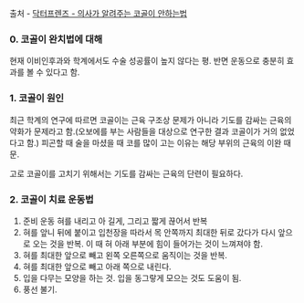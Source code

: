 출처 - [닥터프렌즈 - 의사가 알려주는 코골이 안하는법](https://www.youtube.com/watch?v=RuIoxGoVEeQ) 

### 0. 코골이 완치법에 대해
현재 이비인후과와 학계에서도 수술 성공률이 높지 않다는 평. 반면 운동으로 충분히 효과를 볼 수 있다고 함.

### 1. 코골이 원인
최근 학계의 연구에 따르면 코골이는 근육 구조상 문제가 아니라 기도를 감싸는 근육의 약화가 문제라고 함.(오보에를 부는 사람들을 대상으로 연구한 결과 코골이가 거의 없었다고 함.) 피곤할 때 술을 마셨을 때 코를 많이 고는 이유는 해당 부위의 근육의 이완 때문.

고로 코골이를 고치기 위해서는 기도를 감싸는 근육의 단련이 필요하다.

### 2. 코골이 치료 운동법
1. 준비 운동 혀를 내리고 아 길게, 그리고 짧게 끊어서 반복
2. 혀를 앞니 뒤에 붙이고 입천장을 따라서 목 안쪽까지 최대한 뒤로 갔다가 다시 앞으로 오는 것을 반복. 이 때 혀 아래 부분에 힘이 들어가는 것이 느껴져야 함.
3. 혀를 최대한 앞으로 빼고 왼쪽 오른쪽으로 움직이는 것을 반복.
4. 혀를 최대한 앞으로 빼고 아래 쪽으로 내린다.
5. 입을 다무는 모양을 하는 것. 입을 동그랗게 모으는 것도 도움이 됨.
6. 풍선 불기.

